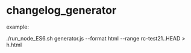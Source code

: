 # changelog_generator


example:

./run_node_ES6.sh  generator.js --format html --range rc-test21..HEAD > h.html
